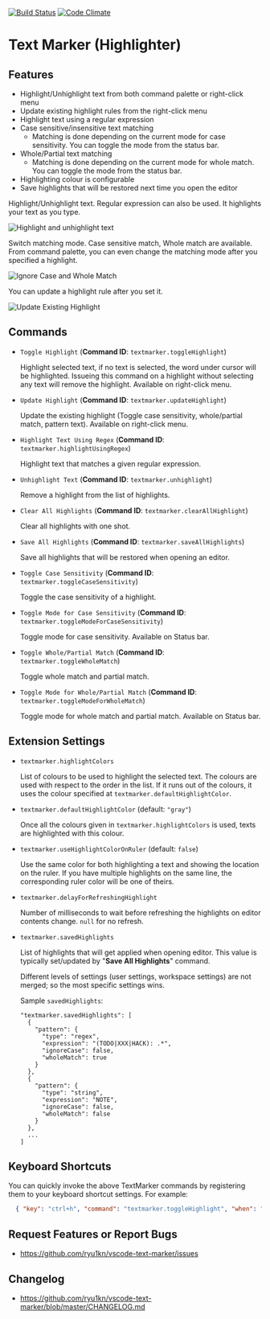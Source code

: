 [![Build Status](https://travis-ci.org/ryu1kn/vscode-text-marker.svg?branch=master)](https://travis-ci.org/ryu1kn/vscode-text-marker)
[![Code Climate](https://codeclimate.com/github/ryu1kn/vscode-text-marker/badges/gpa.svg)](https://codeclimate.com/github/ryu1kn/vscode-text-marker)

# Text Marker (Highlighter)

## Features

* Highlight/Unhighlight text from both command palette or right-click menu
* Update existing highlight rules from the right-click menu
* Highlight text using a regular expression
* Case sensitive/insensitive text matching
  * Matching is done depending on the current mode for case sensitivity. You can toggle the mode from the status bar.
* Whole/Partial text matching
  * Matching is done depending on the current mode for whole match. You can toggle the mode from the status bar.
* Highlighting colour is configurable
* Save highlights that will be restored next time you open the editor

Highlight/Unhighlight text. Regular expression can also be used. It highlights your text as you type.

![Highlight and unhighlight text](https://raw.githubusercontent.com/ryu1kn/vscode-text-marker/master/images/animations/public.gif)

Switch matching mode. Case sensitive match, Whole match are available. From command palette, you can even change the matching mode after you specified a highlight.

![Ignore Case and Whole Match](https://raw.githubusercontent.com/ryu1kn/vscode-text-marker/master/images/animations/ignore-case-and-whole-match.gif)

You can update a highlight rule after you set it.

![Update Existing Highlight](https://raw.githubusercontent.com/ryu1kn/vscode-text-marker/master/images/animations/update-highlight.gif)


## Commands

* `Toggle Highlight` (**Command ID**: `textmarker.toggleHighlight`)

    Highlight selected text, if no text is selected, the word under cursor will be highlighted.
    Issueing this command on a highlight without selecting any text will remove the highlight.
    Available on right-click menu.

* `Update Highlight` (**Command ID**: `textmarker.updateHighlight`)

    Update the existing highlight (Toggle case sensitivity, whole/partial match, pattern text).
    Available on right-click menu.

* `Highlight Text Using Regex` (**Command ID**: `textmarker.highlightUsingRegex`)

    Highlight text that matches a given regular expression.

* `Unhighlight Text` (**Command ID**: `textmarker.unhighlight`)

    Remove a highlight from the list of highlights.

* `Clear All Highlights` (**Command ID**: `textmarker.clearAllHighlight`)

    Clear all highlights with one shot.

* `Save All Highlights` (**Command ID**: `textmarker.saveAllHighlights`)

    Save all highlights that will be restored when opening an editor.

* `Toggle Case Sensitivity` (**Command ID**: `textmarker.toggleCaseSensitivity`)

    Toggle the case sensitivity of a highlight.

* `Toggle Mode for Case Sensitivity` (**Command ID**: `textmarker.toggleModeForCaseSensitivity`)

    Toggle mode for case sensitivity.
    Available on Status bar.

* `Toggle Whole/Partial Match` (**Command ID**: `textmarker.toggleWholeMatch`)

    Toggle whole match and partial match.

* `Toggle Mode for Whole/Partial Match` (**Command ID**: `textmarker.toggleModeForWholeMatch`)

    Toggle mode for whole match and partial match.
    Available on Status bar.

## Extension Settings

* `textmarker.highlightColors`

    List of colours to be used to highlight the selected text. The colours are used with respect to the order in the list.
    If it runs out of the colours, it uses the colour specified at `textmarker.defaultHighlightColor`.

* `textmarker.defaultHighlightColor` (default: `"gray"`)

    Once all the colours given in `textmarker.highlightColors` is used, texts are highlighted with this colour.

* `textmarker.useHighlightColorOnRuler` (default: `false`)

    Use the same color for both highlighting a text and showing the location on the ruler.
    If you have multiple highlights on the same line, the corresponding ruler color will be one of theirs.

* `textmarker.delayForRefreshingHighlight`

    Number of milliseconds to wait before refreshing the highlights on editor contents change. `null` for no refresh.

* `textmarker.savedHighlights`

    List of highlights that will get applied when opening editor.
    This value is typically set/updated by "**Save All Highlights**" command.

    Different levels of settings (user settings, workspace settings) are not merged; so the most specific settings wins.

    Sample `savedHighlights`:

    ```
    "textmarker.savedHighlights": [
      {
        "pattern": {
          "type": "regex",
          "expression": "(TODO|XXX|HACK): .*",
          "ignoreCase": false,
          "wholeMatch": true
        }
      },
      {
        "pattern": {
          "type": "string",
          "expression": "NOTE",
          "ignoreCase": false,
          "wholeMatch": false
        }
      },
      ...
    ]
    ```

## Keyboard Shortcuts

You can quickly invoke the above TextMarker commands by registering them to your keyboard shortcut settings. For example:

```json
  { "key": "ctrl+h", "command": "textmarker.toggleHighlight", "when": "editorTextFocus" }
```

## Request Features or Report Bugs

* https://github.com/ryu1kn/vscode-text-marker/issues

## Changelog

* https://github.com/ryu1kn/vscode-text-marker/blob/master/CHANGELOG.md
